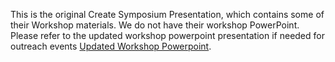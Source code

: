 This is the original Create Symposium Presentation, which contains some of their Workshop materials. We do not have their workshop PowerPoint. Please refer to the updated workshop powerpoint presentation if needed for outreach events [Updated Workshop Powerpoint](https://github.com/TAP-GGC/Little-Smash-Guys/blob/5bc42f0ec4041d4b41e9bedc48f2b6cad50c0a52/documents/tutorial%20materials/Updated%20Workshop%20Powerpoint%20Fall%202024.pptx).